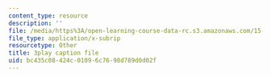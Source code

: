 ```yaml
---
content_type: resource
description: ''
file: /media/https%3A/open-learning-course-data-rc.s3.amazonaws.com/15-960-new-executive-thinking-social-impact-technology-projects-fall-2017-spring-2018/bc435c08424c01096c7698d789d0d02f_EZCmSXZnT6Q.srt
file_type: application/x-subrip
resourcetype: Other
title: 3play caption file
uid: bc435c08-424c-0109-6c76-98d789d0d02f
---
```

